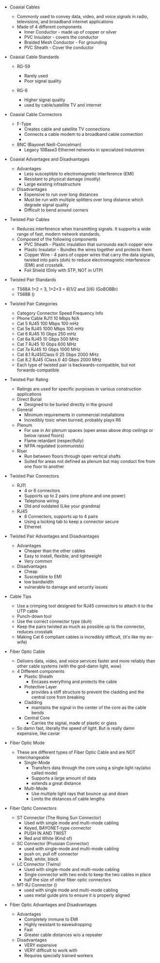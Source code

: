 
- Coaxial Cables
	- Commonly used to convey data, video, and voice signals in radio, televisions, and broadband internet applications 
	- Made of 4 different components
		- Inner Conductor - made up of copper or silver
		- PVC Insulator - covers the conductor 
		- Braided Mesh Conductor - For grounding 
		- PVC Sheath - Cover the conductor 

- Coaxial Cable Standards 
	- RG-59 
		- Rarely used
		- Poor signal quality
	
	- RG-6 
		- Higher signal quality 
		- used by cable/satellite TV and internet 

- Coaxial Cable Connectors 
	- F-Type
		- Creates cable and satellite TV connections 
		- Connects a cable modem to a broadband cable connection 
		- 
	- BNC (Bayonet Neill-Concelman) 
		- Legacy 10Base3 Ethernet networks in specialized industries

- Coaxial Advantages and Disadvantages
	- Advantages
		- Less susceptible to electromagnetic Interference (EMI)
		- Resistant to physical damage (mostly)
		- Large existing infrastructure 
	- Disadvantages
		- Expensive to run over long distances
		- Must be run with multiple splitters over long distance which degrade signal quality
		- Difficult to bend around corners


- Twisted Pair Cables
	- Reduces interference when transmitting signals. It supports a wide range of fast, modern network standards.
	- Composed of the following components 
		- PVC Sheath - Plastic insulation that surrounds each copper wire 
		- Plastic Insulator - Bundles the wires together and protects them
		- Copper Wire - 4 pairs of copper wires that carry the data signals, twisted into pairs (duh) to reduce electromagnetic interference (EMI) and crosstalk.
		- Foil Shield (Only with STP, NOT in UTP)

- Twisted Pair Standards 
	- T568A 1+2 = 3, 1+2+3 = 6(1/2 and 3/6) (GoBOBBr)
	- T568B ()

- Twisted Pair Categories
	- Category        Connector            Speed          Frequency             Info 
	- Phone Cable       RJ11                10 Mbps           N/A
	- Cat 5                  RJ45               100 Mbps         100 mHz
	- Cat 5e               RJ45                1000 Mbps       100 mHz      
	- Cat 6                 RJ45                 10 Gbps           250 mHz
	- Cat 6a               RJ45                10 Gbps            500 MHz 
	- Cat 7                RJ45                  10 Gbps           600 MHz 
	- Cat 7a              RJ45                   10 Gbps          1000 MHz
	- Cat 8.1             RJ45(Class I)       25 Gbps          2000 MHz 
	- Cat 8.2            RJ45 (Class I)       40 Gbps          2000 MHz 
	- Each type of twisted pair is backwards-compatible, but not forwards-compatible

- Twisted Pair Rating 
	- Ratings are used for specific purposes in various construction applications
	- Direct Burial 
		- Designed to be buried directly in the ground
	- General
		- Minimum requirements in commercial installations
		- Incredibly toxic when burned, probably plays R6
	- Plenum 
		- For use in Air plenum spaces (open areas above drop ceilings or below raised floors)
		- Flame retardant (respectfully)
		- NFPA regulated (communists)
	- Riser 
		- Run between floors through open vertical shafts
		- Suited for areas not defined as plenum but may conduct fire from one floor to another

- Twisted Pair Connectors 
	- RJ11 
		- 4 or 6 connectors
		- Supports up to 2 pairs (one phone and one power)
		- Telephone wiring
		- Old and outdated (Like your grandma) 
	- RJ45
		- 8 Connectors, supports up to 4 pairs
		- Using a locking tab to keep a connector secure
		- Ethernet 


- Twisted Pair Advantages and Disadvantages
	- Advantages
		- Cheaper than the other cables
		- Easy to install, flexible, and lightweight
		- Very common 
	- Disadvantages
		- Cheap
		- Susceptible to EMI
		- low bandwidth
		- vulnerable to damage and security issues 

- Cable Tips 
	- Use a crimping tool designed for RJ45 connectors to attach it to the UTP cable 
	- Punch-down tool
	- Use the correct connector type (duh)
	- Keep the pairs twisted as much as possible up to the connector, reduces crosstalk
	- Making Cat 6 compliant cables is incredibly difficult, (it's like my ex-wife)


- Fiber Optic Cable 
	- Delivers data, video, and voice services faster and more reliably than other cable systems (with the god-damn light, wow)
	- 4 Different components
		- Plastic Sheath
			- Encases everything and protects the cable
		- Protective Layer
			- provides a stiff structure to prevent the cladding and the central core from breaking 
		- Cladding
			- maintains the signal in the center of the core as the cable bends 
		- Central Core
			- Carries the signal, made of plastic or glass 
	- So damn fast, literally the speed of light. But is really damn expensive, like caviar 

- Fiber Optic Mode
	- These are different types of Fiber Optic Cable and are NOT interchangeable
		- Single-Mode
			- Transfers data through the core using a single light ray(also called mode)
			- Supports a large amount of data
			- extends a great distance 
		- Multi-Mode 
			- Use multiple light rays that bounce up and down
			- Limits the distances of cable lengths 

- Fiber Optic Connectors
	- ST Connector (The Rising Sun Connector)
		- Used with single mode and multi-mode cabling
		- Keyed, BAYONET-type connector
		- PUSH IN AND TWIST
		- Red and White (Kind of)
	- SC Connector (Prussian Connector)
		- used with single-mode and multi-mode cabling
		- push on, pull off connector
		- Red, white, black
	- LC Connector (Twins)
		- Used with single-mode and multi-mode cabling
		- Single connector with two ends to keep the two cables in place
		- half the size of other fiber optic connectors
	- MT-RJ Connector ()
		- used with single mode and multi-mode cabling 
		- uses metal guide pins to ensure it is properly aligned 

- Fiber Optic Advantages and Disadvantages
	- Advantages
		- Completely immune to EMI
		- Highly resistant to eavesdropping
		- Fast 
		- Greater cable distances w/o a repeater
	- Disadvantages 
		- VERY expensive
		- VERY difficult to work with
		- Requires specially trained workers 